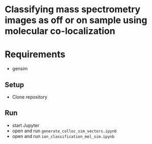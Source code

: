 # Classifying mass spectrometry images as off or on sample using molecular co-localization

# Requirements

* gensim

## Setup

* Clone repository

## Run

* start Jupyter
* open and run `generate_colloc_sim_vectors.ipynb`
* open and run `ion_classification_mol_sim.ipynb`
